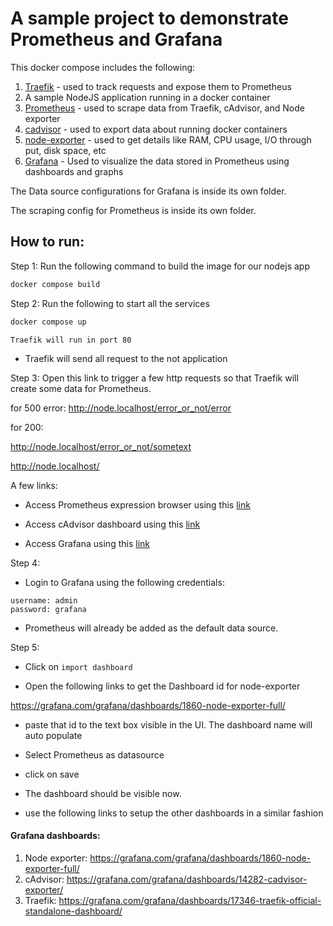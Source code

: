 # A sample project to demonstrate Prometheus and Grafana

This docker compose includes the following:
1. [Traefik](https://traefik.io/traefik/) - used to track requests and expose them to Prometheus
2. A sample NodeJS application running in a docker container
3. [Prometheus](https://prometheus.io/) - used to scrape data from Traefik, cAdvisor, and Node exporter
4. [cadvisor](https://github.com/google/cadvisor) - used to export data about running docker containers
5. [node-exporter](https://prometheus.io/docs/guides/node-exporter/) - used to get details like RAM, CPU usage, I/O through put, disk space, etc
6. [Grafana](https://grafana.com/) - Used to visualize the data stored in Prometheus using dashboards and graphs

The Data source configurations for Grafana is inside its own folder.

The scraping config for Prometheus is inside its own folder.

## How to run:

Step 1:
Run the following command to build the image for our nodejs app
```bash
docker compose build
```

Step 2:
Run the following to start all the services
```bash
docker compose up
```
`Traefik will run in port 80`

- Traefik will send all request to the not application

Step 3:
Open this link to trigger a few http requests so that Traefik will create some data for Prometheus.

for 500 error:
http://node.localhost/error_or_not/error

for 200:

http://node.localhost/error_or_not/sometext

http://node.localhost/

A few links:

- Access Prometheus expression browser using this [link](http://localhost:9090/graph?g0.expr=prometheus_http_requests_total%7Bcode%3D~%222.*%22%7D&g0.tab=0&g0.display_mode=lines&g0.show_exemplars=0&g0.range_input=1h)

- Access cAdvisor dashboard using this [link](http://localhost:8080/)

- Access Grafana using this [link](http://localhost:3000/)

Step 4:

- Login to Grafana using the following credentials:
```
username: admin
password: grafana
```

- Prometheus will already be added as the default data source.

Step 5:

- Click on `import dashboard`

- Open the following links to get the Dashboard id for node-exporter

https://grafana.com/grafana/dashboards/1860-node-exporter-full/

- paste that id to the text box visible in the UI. The dashboard name will auto populate

- Select Prometheus as datasource

- click on save

- The dashboard should be visible now.

- use the following links to setup the other dashboards in a similar fashion

#### Grafana dashboards:

1. Node exporter: https://grafana.com/grafana/dashboards/1860-node-exporter-full/
2. cAdvisor: https://grafana.com/grafana/dashboards/14282-cadvisor-exporter/
3. Traefik: https://grafana.com/grafana/dashboards/17346-traefik-official-standalone-dashboard/